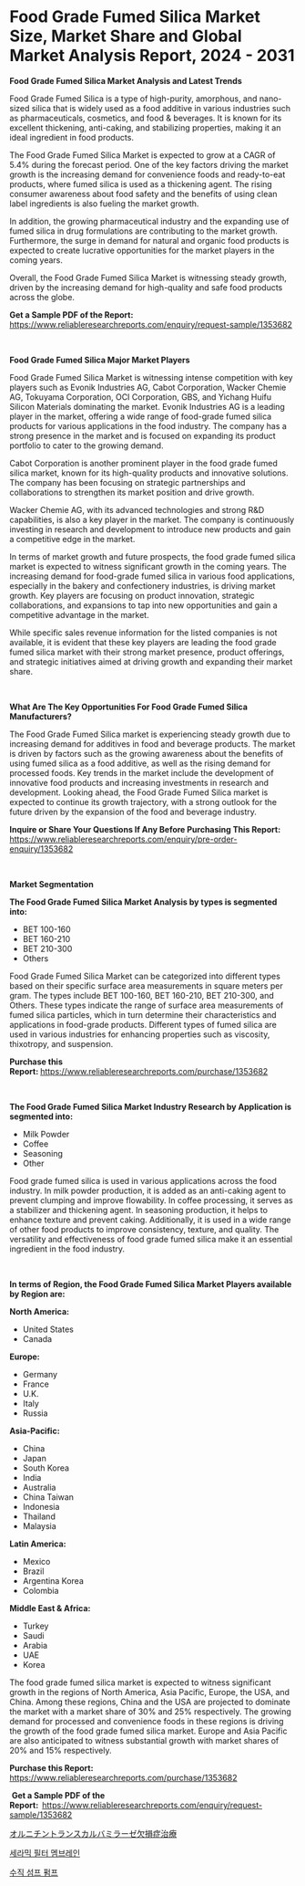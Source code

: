 <p><h1>Food Grade Fumed Silica Market Size, Market Share and Global Market Analysis Report, 2024 - 2031</h1></p><p><strong>Food Grade Fumed Silica Market Analysis and Latest Trends</strong></p>
<p><p>Food Grade Fumed Silica is a type of high-purity, amorphous, and nano-sized silica that is widely used as a food additive in various industries such as pharmaceuticals, cosmetics, and food & beverages. It is known for its excellent thickening, anti-caking, and stabilizing properties, making it an ideal ingredient in food products.</p><p>The Food Grade Fumed Silica Market is expected to grow at a CAGR of 5.4% during the forecast period. One of the key factors driving the market growth is the increasing demand for convenience foods and ready-to-eat products, where fumed silica is used as a thickening agent. The rising consumer awareness about food safety and the benefits of using clean label ingredients is also fueling the market growth.</p><p>In addition, the growing pharmaceutical industry and the expanding use of fumed silica in drug formulations are contributing to the market growth. Furthermore, the surge in demand for natural and organic food products is expected to create lucrative opportunities for the market players in the coming years.</p><p>Overall, the Food Grade Fumed Silica Market is witnessing steady growth, driven by the increasing demand for high-quality and safe food products across the globe.</p></p>
<p><strong>Get a Sample PDF of the Report:&nbsp;</strong> <a href="https://www.reliableresearchreports.com/enquiry/request-sample/1353682">https://www.reliableresearchreports.com/enquiry/request-sample/1353682</a></p>
<p>&nbsp;</p>
<p><strong>Food Grade Fumed Silica Major Market Players</strong></p>
<p><p>Food Grade Fumed Silica Market is witnessing intense competition with key players such as Evonik Industries AG, Cabot Corporation, Wacker Chemie AG, Tokuyama Corporation, OCI Corporation, GBS, and Yichang Huifu Silicon Materials dominating the market. Evonik Industries AG is a leading player in the market, offering a wide range of food-grade fumed silica products for various applications in the food industry. The company has a strong presence in the market and is focused on expanding its product portfolio to cater to the growing demand.</p><p>Cabot Corporation is another prominent player in the food grade fumed silica market, known for its high-quality products and innovative solutions. The company has been focusing on strategic partnerships and collaborations to strengthen its market position and drive growth.</p><p>Wacker Chemie AG, with its advanced technologies and strong R&D capabilities, is also a key player in the market. The company is continuously investing in research and development to introduce new products and gain a competitive edge in the market.</p><p>In terms of market growth and future prospects, the food grade fumed silica market is expected to witness significant growth in the coming years. The increasing demand for food-grade fumed silica in various food applications, especially in the bakery and confectionery industries, is driving market growth. Key players are focusing on product innovation, strategic collaborations, and expansions to tap into new opportunities and gain a competitive advantage in the market.</p><p>While specific sales revenue information for the listed companies is not available, it is evident that these key players are leading the food grade fumed silica market with their strong market presence, product offerings, and strategic initiatives aimed at driving growth and expanding their market share.</p></p>
<p>&nbsp;</p>
<p><strong>What Are The Key Opportunities For Food Grade Fumed Silica Manufacturers?</strong></p>
<p><p>The Food Grade Fumed Silica market is experiencing steady growth due to increasing demand for additives in food and beverage products. The market is driven by factors such as the growing awareness about the benefits of using fumed silica as a food additive, as well as the rising demand for processed foods. Key trends in the market include the development of innovative food products and increasing investments in research and development. Looking ahead, the Food Grade Fumed Silica market is expected to continue its growth trajectory, with a strong outlook for the future driven by the expansion of the food and beverage industry.</p></p>
<p><strong>Inquire or Share Your Questions If Any Before Purchasing This Report:</strong> <a href="https://www.reliableresearchreports.com/enquiry/pre-order-enquiry/1353682">https://www.reliableresearchreports.com/enquiry/pre-order-enquiry/1353682</a></p>
<p>&nbsp;</p>
<p><strong>Market Segmentation</strong></p>
<p><strong>The Food Grade Fumed Silica Market Analysis by types is segmented into:</strong></p>
<p><ul><li>BET 100-160</li><li>BET 160-210</li><li>BET 210-300</li><li>Others</li></ul></p>
<p><p>Food Grade Fumed Silica Market can be categorized into different types based on their specific surface area measurements in square meters per gram. The types include BET 100-160, BET 160-210, BET 210-300, and Others. These types indicate the range of surface area measurements of fumed silica particles, which in turn determine their characteristics and applications in food-grade products. Different types of fumed silica are used in various industries for enhancing properties such as viscosity, thixotropy, and suspension.</p></p>
<p><strong>Purchase this Report:&nbsp;</strong><a href="https://www.reliableresearchreports.com/purchase/1353682">https://www.reliableresearchreports.com/purchase/1353682</a></p>
<p>&nbsp;</p>
<p><strong>The Food Grade Fumed Silica Market Industry Research by Application is segmented into:</strong></p>
<p><ul><li>Milk Powder</li><li>Coffee</li><li>Seasoning</li><li>Other</li></ul></p>
<p><p>Food grade fumed silica is used in various applications across the food industry. In milk powder production, it is added as an anti-caking agent to prevent clumping and improve flowability. In coffee processing, it serves as a stabilizer and thickening agent. In seasoning production, it helps to enhance texture and prevent caking. Additionally, it is used in a wide range of other food products to improve consistency, texture, and quality. The versatility and effectiveness of food grade fumed silica make it an essential ingredient in the food industry.</p></p>
<p>&nbsp;</p>
<p><strong>In terms of Region, the Food Grade Fumed Silica Market Players available by Region are:</strong></p>
<p>
    <p> <strong> North America: </strong>
        <ul>
            <li>United States</li>
            <li>Canada</li>
        </ul>
        </p> 
    <p> <strong> Europe: </strong>
        <ul>
            <li>Germany</li>
            <li>France</li>
            <li>U.K.</li>
            <li>Italy</li>
            <li>Russia</li>
        </ul>
        </p> 
    <p> <strong> Asia-Pacific: </strong>
        <ul>
            <li>China</li>
            <li>Japan</li>
            <li>South Korea</li>
            <li>India</li>
            <li>Australia</li>
            <li>China Taiwan</li>
            <li>Indonesia</li>
            <li>Thailand</li>
            <li>Malaysia</li>
        </ul>
        </p> 
    <p> <strong> Latin America: </strong>
        <ul>
            <li>Mexico</li>
            <li>Brazil</li>
            <li>Argentina Korea</li>
            <li>Colombia</li>
        </ul>
        </p> 
    <p> <strong> Middle East & Africa: </strong>
        <ul>
            <li>Turkey</li>
            <li>Saudi</li>
            <li>Arabia</li>
            <li>UAE</li>
            <li>Korea</li>
        </ul>
    </p>
    </p>
<p><p>The food grade fumed silica market is expected to witness significant growth in the regions of North America, Asia Pacific, Europe, the USA, and China. Among these regions, China and the USA are projected to dominate the market with a market share of 30% and 25% respectively. The growing demand for processed and convenience foods in these regions is driving the growth of the food grade fumed silica market. Europe and Asia Pacific are also anticipated to witness substantial growth with market shares of 20% and 15% respectively.</p></p>
<p><strong>Purchase this Report: </strong><a href="https://www.reliableresearchreports.com/purchase/1353682">https://www.reliableresearchreports.com/purchase/1353682</a></p>
<p>&nbsp;<strong>Get a Sample PDF of the Report:&nbsp;&nbsp;</strong><a href="https://www.reliableresearchreports.com/enquiry/request-sample/1353682">https://www.reliableresearchreports.com/enquiry/request-sample/1353682</a></p>
<p><strong></strong></p>
<p><p><a href="https://medium.com/@byroalenzuela76845/%E3%82%AA%E3%83%AB%E3%83%8B%E3%83%81%E3%83%B3-%E3%83%88%E3%83%A9%E3%83%B3%E3%82%B9%E3%82%AB%E3%83%AB%E3%83%90%E3%83%9F%E3%83%AB%E9%85%B8%E5%A1%8A%E4%B8%8D%E8%B6%B3%E6%B2%BB%E7%99%82%E5%B8%82%E5%A0%B4-2031%E5%B9%B4%E3%81%BE%E3%81%A7%E3%81%AE%E5%8B%95%E5%90%91-%E4%BA%88%E6%B8%AC-%E7%AB%B6%E4%BA%89%E5%88%86%E6%9E%90-1273d6d01bfe">オルニチントランスカルバミラーゼ欠損症治療</a></p><p><a href="https://medium.com/@josefarice/%EC%84%B8%EB%9D%BC%EB%AF%B9-%ED%95%84%ED%84%B0-%EB%A7%89-%EC%8B%9C%EC%9E%A5-%EA%B7%9C%EB%AA%A8-%EC%8B%9C%EC%9E%A5-%EC%A0%84%EB%A7%9D-%EB%B0%8F-%EC%8B%9C%EC%9E%A5-%EC%98%88%EC%B8%A1-2024%EB%85%84%EB%B6%80%ED%84%B0-2031%EB%85%84%EA%B9%8C%EC%A7%80-b634920a8e41">세라믹 필터 멤브레인</a></p><p><a href="https://medium.com/@josefarice/%EC%88%98%EC%A7%81-%EC%8D%B8%ED%94%84-%ED%8E%8C%ED%94%84-%EC%8B%9C%EC%9E%A5-%EC%A0%84%EB%A7%9D-%EC%82%B0%EC%97%85-%EA%B0%9C%EC%9A%94-%EB%B0%8F-%EC%98%88%EC%B8%A1-2024%EB%85%84%EB%B6%80%ED%84%B0-2031%EB%85%84%EA%B9%8C%EC%A7%80-342171b3d29d">수직 섬프 펌프</a></p></p>